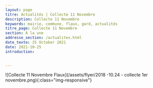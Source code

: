 ```yaml
---
layout: page
titre: Actualités | Collecte 11 Novembre
description: Collecte 11 Novembre
keywords: mairie, commune, flaux, gard, actualités
titre_page: Collecte 11 Novembre
section: À la une
addresse_section: /actualites.html
date_texte: 25 October 2021
date: 2021-10-25
introduction: 

  
---
```



![Collecte 11 Novembre Flaux](/assets/flyer/2018 -10.24 - collecte 1er novembre.png){:class="img-responsive"}


